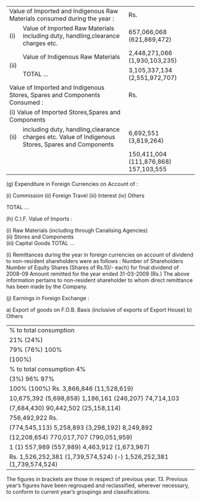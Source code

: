 <html><body><table><tr><td colspan="2">Value of Imported and Indigenous Raw Materials consumed during the year :</td><td>Rs.</td></tr><tr><td>(i)</td><td>Value of Imported Raw Materials including duty, handling,clearance charges etc.</td><td>657,066,068 (621,869,472)</td></tr><tr><td rowspan="2">(ii)</td><td>Value of Indigenous Raw Materials</td><td>2,448,271,066 (1,930,103,235)</td></tr><tr><td>TOTAL ...</td><td>3,105,337,134 (2,551,972,707)</td></tr><tr><td colspan="2">Value of Imported and Indigenous Stores, Spares and Components Consumed :</td><td>Rs.</td></tr><tr><td colspan="2">(i) Value of Imported Stores,Spares and Components</td><td></td></tr><tr><td>(ii)</td><td>including duty, handling,clearance charges etc. Value of Indigenous Stores, Spares and Components</td><td>6,692,551 (3,819,264)</td></tr><tr><td colspan="2"></td><td>150,411,004 (111,876,868) 157,103,555</td></tr></table></body></html>  

(g) Expenditure in Foreign Currencies on Account of :  

(i) Commission (ii) Foreign Travel (iii) Interest (iv) Others  

TOTAL …  

(h) C.I.F. Value of Imports :  

(i) Raw Materials (including through Canalising Agencies)   
(ii) Stores and Components   
(iii) Capital Goods TOTAL ...  

(i) Remittances during the year in foreign currencies on account of dividend to non-resident shareholders were as follows : Number of Shareholders Number of Equity Shares (Shares of Rs.10/- each) for final dividend of 2008-09 Amount remitted  for the year ended 31-03-2009 (Rs.) The above information pertains to non-resident shareholder to whom direct remittance has been made by the Company.  

(j) Earnings in Foreign Exchange :  

a) Export of goods on F.O.B. Basis (inclusive of exports of Export House) b) Others  

<html><body><table><tr><td>% to total consumption</td></tr><tr><td>21% (24%)</td></tr><tr><td>79% (76%) 100%</td></tr><tr><td>(100%)</td></tr><tr><td>% to total consumption 4%</td></tr><tr><td>(3%) 96% 97%</td></tr><tr><td>100% (100%) Rs. 3,866,846 (11,528,619)</td></tr><tr><td>10,675,392 (5,698,858) 1,186,161 (246,207) 74,714,103</td></tr><tr><td>(7,684,430) 90,442,502 (25,158,114)</td></tr><tr><td>756,492,922 Rs.</td></tr><tr><td>(774,545,113) 5,258,893 (3,298,192) 8,249,892</td></tr><tr><td>(12,208,654) 770,017,707 (790,051,959)</td></tr><tr><td>1 (1) 557,989 (557,989) 4,463,912 (1,673,967)</td></tr><tr><td>Rs. 1,526,252,381 (1,739,574,524) (-) 1,526,252,381 (1,739,574,524)</td></tr></table></body></html>  

The figures in brackets are those in respect of previous year. 13. Previous year’s figures have been regrouped and reclassified, wherever necessary, to conform to current year’s groupings and classifications.  